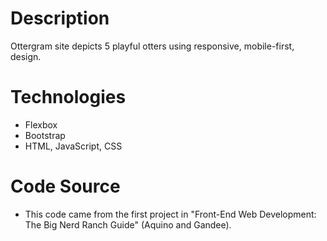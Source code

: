# Description
Ottergram site depicts 5 playful otters using responsive, mobile-first, design.

# Technologies
* Flexbox
* Bootstrap
* HTML, JavaScript, CSS

# Code Source
* This code came from the first project in "Front-End Web Development: The Big Nerd Ranch Guide" (Aquino and Gandee).